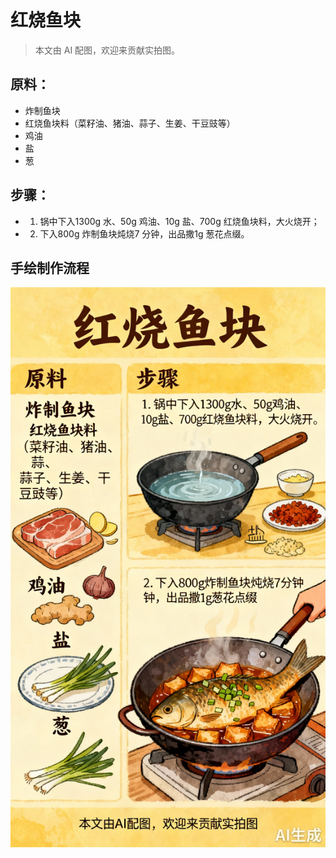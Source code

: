 # 红烧鱼块
> 本文由 AI 配图，欢迎来贡献实拍图。

## 原料：

- 炸制鱼块
- 红烧鱼块料（菜籽油、猪油、蒜子、生姜、干豆豉等）
- 鸡油
- 盐
- 葱

## 步骤：

- 1. 锅中下入1300g 水、50g 鸡油、10g 盐、700g 红烧鱼块料，大火烧开；
- 2. 下入800g 炸制鱼块炖烧7 分钟，出品撒1g 葱花点缀。

## 手绘制作流程

![手绘制作流程](../images/炖菜/红烧鱼块.jpg)
